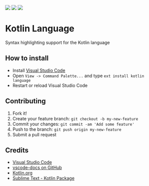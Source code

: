 [![](https://vsmarketplacebadge.apphb.com/version-short/mathiasfrohlich.Kotlin.svg)](https://marketplace.visualstudio.com/items?itemName=mathiasfrohlich.Kotlin)
[![](https://vsmarketplacebadge.apphb.com/installs-short/mathiasfrohlich.Kotlin.svg)](https://marketplace.visualstudio.com/items?itemName=mathiasfrohlich.Kotlin)
[![](https://vsmarketplacebadge.apphb.com/rating-short/mathiasfrohlich.Kotlin.svg)](https://marketplace.visualstudio.com/items?itemName=mathiasfrohlich.Kotlin)

# Kotlin Language

Syntax highlighting support for the Kotlin language

## How to install
* Install [Visual Studio Code](https://code.visualstudio.com/)
* Open `View -> Command Palette...` and type `ext install kotlin language`
* Restart or reload Visual Studio Code

## Contributing

1. Fork it!
2. Create your feature branch: `git checkout -b my-new-feature`
3. Commit your changes: `git commit -am 'Add some feature'`
4. Push to the branch: `git push origin my-new-feature`
5. Submit a pull request

## Credits

* [Visual Studio Code](https://code.visualstudio.com/)
* [vscode-docs on GitHub](https://github.com/Microsoft/vscode-docs)
* [Kotlin.org](https://kotlinlang.org/)
* [Sublime Text - Kotlin Package](https://github.com/vkostyukov/kotlin-sublime-package)
